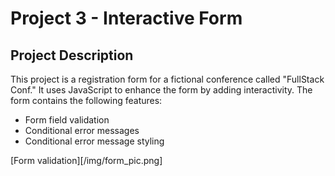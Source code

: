 # Project 3 - Interactive Form

## Project Description

This project is a registration form for a fictional conference called "FullStack Conf." It uses JavaScript to enhance the form by adding interactivity. The form contains the following features:

- Form field validation
- Conditional error messages
- Conditional error message styling

[Form validation][/img/form_pic.png]
